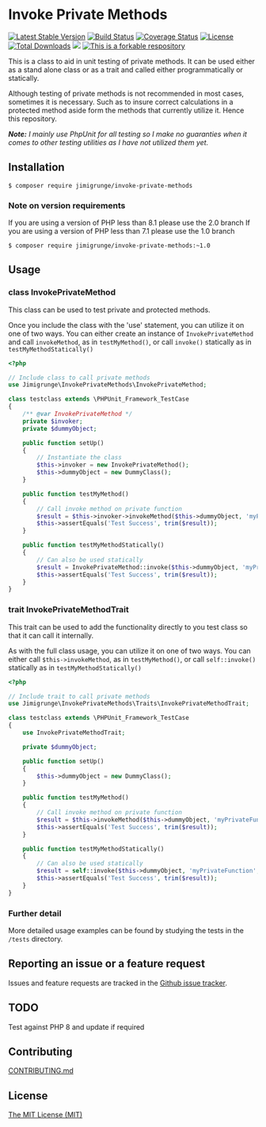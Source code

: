 # Invoke Private Methods


[![Latest Stable Version](https://poser.pugx.org/jimigrunge/invoke-private-methods/v/stable)](https://packagist.org/packages/jimigrunge/invoke-private-methods)
[![Build Status](https://travis-ci.org/jimigrunge/invoke-private-methods.svg?branch=master)](https://travis-ci.org/jimigrunge/invoke-private-methods)
[![Coverage Status](https://coveralls.io/repos/github/jimigrunge/invoke-private-methods/badge.svg?branch=master)](https://coveralls.io/github/jimigrunge/invoke-private-methods?branch=master)
[![License](https://poser.pugx.org/jimigrunge/invoke-private-methods/license)](https://packagist.org/packages/jimigrunge/invoke-private-methods)
[![Total Downloads](https://poser.pugx.org/jimigrunge/invoke-private-methods/downloads)](https://packagist.org/packages/jimigrunge/invoke-private-methods)
![](https://reposs.herokuapp.com/?path=jimigrunge/invoke-private-methods)
[![This is a forkable respository](https://img.shields.io/badge/forkable-yes-brightgreen.svg)](https://basicallydan.github.io/forkability/?u=jimigrunge&r=invoke-private-methods)


This is a class to aid in unit testing of private methods.
It can be used either as a stand alone class or as a trait and called either programmatically or statically.

Although testing of private methods is not recommended in most cases, sometimes it is necessary.
Such as to insure correct calculations in a protected method aside form the methods that currently utilize it.
Hence this repository.

_**Note:**
I mainly use PhpUnit for all testing so I make no guaranties when it comes to other testing utilities as I have not utilized them yet._

## Installation

```
$ composer require jimigrunge/invoke-private-methods
```

### Note on version requirements

If you are using a version of PHP less than 8.1 please use the 2.0 branch 
If you are using a version of PHP less than 7.1 please use the 1.0 branch 

```
$ composer require jimigrunge/invoke-private-methods:~1.0
```

## Usage

### class InvokePrivateMethod

This class can be used to test private and protected methods.

Once you include the class with the 'use' statement, you can utilize it on one of two ways.
You can either create an instance of `InvokePrivateMethod` and call `invokeMethod`, as in `testMyMethod()`,
or call `invoke()` statically as in `testMyMethodStatically()`

```php
<?php

// Include class to call private methods
use Jimigrunge\InvokePrivateMethods\InvokePrivateMethod;

class testclass extends \PHPUnit_Framework_TestCase
{
    /** @var InvokePrivateMethod */
    private $invoker;
    private $dummyObject;

    public function setUp()
    {
        // Instantiate the class
        $this->invoker = new InvokePrivateMethod();
        $this->dummyObject = new DummyClass();
    }

    public function testMyMethod()
    {
        // Call invoke method on private function
        $result = $this->invoker->invokeMethod($this->dummyObject, 'myPrivateFunction', ['param1']);
        $this->assertEquals('Test Success', trim($result));
    }

    public function testMyMethodStatically()
    {
        // Can also be used statically
        $result = InvokePrivateMethod::invoke($this->dummyObject, 'myPrivateFunction', ['param1']);
        $this->assertEquals('Test Success', trim($result));
    }
}
```

### trait InvokePrivateMethodTrait

This trait can be used to add the functionality directly to you test class so that it can call it internally.

As with the full class usage, you can utilize it on one of two ways.
You can either call `$this->invokeMethod`, as in `testMyMethod()`,
or call `self::invoke()` statically as in `testMyMethodStatically()`


```php
<?php

// Include trait to call private methods
use Jimigrunge\InvokePrivateMethods\Traits\InvokePrivateMethodTrait;

class testclass extends \PHPUnit_Framework_TestCase
{
    use InvokePrivateMethodTrait;

    private $dummyObject;

    public function setUp()
    {
        $this->dummyObject = new DummyClass();
    }

    public function testMyMethod()
    {
        // Call invoke method on private function
        $result = $this->invokeMethod($this->dummyObject, 'myPrivateFunction', ['param1']);
        $this->assertEquals('Test Success', trim($result));
    }

    public function testMyMethodStatically()
    {
        // Can also be used statically
        $result = self::invoke($this->dummyObject, 'myPrivateFunction', ['param1']);
        $this->assertEquals('Test Success', trim($result));
    }
}
```

### Further detail

More detailed usage examples can be found by studying the tests in the `/tests` directory.


## Reporting an issue or a feature request

Issues and feature requests are tracked in the [Github issue tracker](https://github.com/jimigrunge/invoke-private-methods/issues).

## TODO

Test against PHP 8 and update if required

## Contributing

[CONTRIBUTING.md](CONTRIBUTING.md)


## License

[The MIT License (MIT)](/LICENSE.md)


